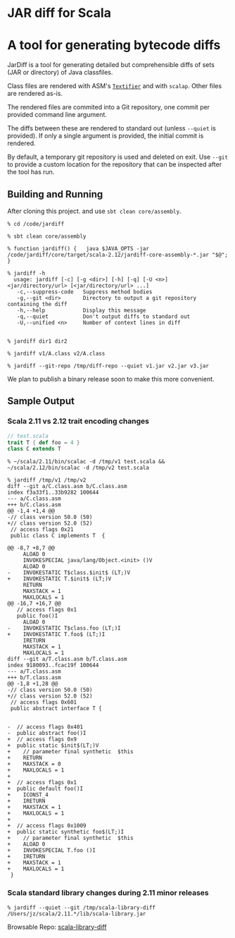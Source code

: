 JAR diff for Scala
==================

A tool for generating bytecode diffs
====================================

JarDiff is a tool for generating detailed but comprehensible diffs of sets (JAR or directory) of Java
classfiles.

Class files are rendered with ASM's [`Textifier`](http://asm.ow2.org/asm50/javadoc/user/org/objectweb/asm/util/Textifier.html)
and with `scalap`. Other files are rendered as-is.

The rendered files are commited into a Git repository, one commit per provided command line argument.

The diffs between these are rendered to standard out (unless `--quiet` is provided). If only a single
argument is provided, the initial commit is rendered.

By default, a temporary git repository is used and deleted on exit. Use `--git` to provide a custom
location for the repository that can be inspected after the tool has run.   

Building and Running
--------------------

After cloning this project. and use `sbt clean core/assembly`.

```
% cd /code/jardiff

% sbt clean core/assembly

% function jardiff() {   java $JAVA_OPTS -jar /code/jardiff/core/target/scala-2.12/jardiff-core-assembly-*.jar "$@"; }

% jardiff -h
  usage: jardiff [-c] [-g <dir>] [-h] [-q] [-U <n>] <jar/directory/url> [<jar/directory/url> ...]
   -c,--suppress-code   Suppress method bodies
   -g,--git <dir>       Directory to output a git repository containing the diff
   -h,--help            Display this message
   -q,--quiet           Don't output diffs to standard out
   -U,--unified <n>     Number of context lines in diff


% jardiff dir1 dir2

% jardiff v1/A.class v2/A.class

% jardiff --git-repo /tmp/diff-repo --quiet v1.jar v2.jar v3.jar
```

We plan to publish a binary release soon to make this more convenient.

Sample Output
-------------

### Scala 2.11 vs 2.12 trait encoding changes

```scala
// test.scala
trait T { def foo = 4 }
class C extends T
```

```
% ~/scala/2.11/bin/scalac -d /tmp/v1 test.scala && ~/scala/2.12/bin/scalac -d /tmp/v2 test.scala

% jardiff /tmp/v1 /tmp/v2
diff --git a/C.class.asm b/C.class.asm
index f3a33f1..33b9282 100644
--- a/C.class.asm
+++ b/C.class.asm
@@ -1,4 +1,4 @@
-// class version 50.0 (50)
+// class version 52.0 (52)
 // access flags 0x21
 public class C implements T  {
 
@@ -8,7 +8,7 @@
     ALOAD 0
     INVOKESPECIAL java/lang/Object.<init> ()V
     ALOAD 0
-    INVOKESTATIC T$class.$init$ (LT;)V
+    INVOKESTATIC T.$init$ (LT;)V
     RETURN
     MAXSTACK = 1
     MAXLOCALS = 1
@@ -16,7 +16,7 @@
   // access flags 0x1
   public foo()I
     ALOAD 0
-    INVOKESTATIC T$class.foo (LT;)I
+    INVOKESTATIC T.foo$ (LT;)I
     IRETURN
     MAXSTACK = 1
     MAXLOCALS = 1
diff --git a/T.class.asm b/T.class.asm
index 9180093..fcac19f 100644
--- a/T.class.asm
+++ b/T.class.asm
@@ -1,8 +1,28 @@
-// class version 50.0 (50)
+// class version 52.0 (52)
 // access flags 0x601
 public abstract interface T {
 
 
-  // access flags 0x401
-  public abstract foo()I
+  // access flags 0x9
+  public static $init$(LT;)V
+    // parameter final synthetic  $this
+    RETURN
+    MAXSTACK = 0
+    MAXLOCALS = 1
+
+  // access flags 0x1
+  public default foo()I
+    ICONST_4
+    IRETURN
+    MAXSTACK = 1
+    MAXLOCALS = 1
+
+  // access flags 0x1009
+  public static synthetic foo$(LT;)I
+    // parameter final synthetic  $this
+    ALOAD 0
+    INVOKESPECIAL T.foo ()I
+    IRETURN
+    MAXSTACK = 1
+    MAXLOCALS = 1
 }
```

### Scala standard library changes during 2.11 minor releases

```
% jardiff --quiet --git /tmp/scala-library-diff /Users/jz/scala/2.11.*/lib/scala-library.jar

```

Browsable Repo: [scala-library-diff](https://github.com/retronym/scala-library-diff/commits/master)
